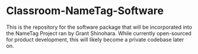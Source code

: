 # Classroom-NameTag-Software

This is the repository for the software package that will be incorporated into the NameTag Project ran by Grant Shinohara.
While currently open-sourced for product development, this will likely become a private codebase later on.
